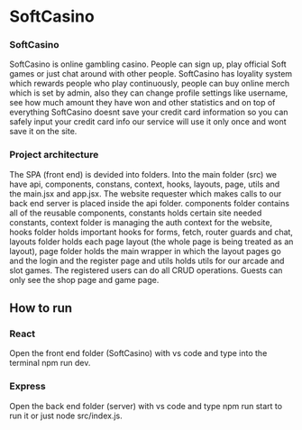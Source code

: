 # SoftCasino
<h3>SoftCasino</h3>
SoftCasino is online gambling casino. People can sign up, play official Soft games or just chat around with other people. SoftCasino has loyality system which rewards people who play continuously, people can buy online merch which is set by admin, also they can change profile settings like username, see how much amount they have won and other statistics and on top of everything SoftCasino doesnt save your credit card information so you can safely input your credit card info our service will use it only once and wont save it on the site.

<h3>Project architecture</h3>
The SPA (front end) is devided into folders. Into the main folder (src) we have api, components, constans, context, hooks, layouts, page, utils and the main.jsx and app.jsx. The website requester which makes calls to our back end server is placed inside the api folder. components folder contains all of the reusable components, constants holds certain site needed constants, context folder is managing the auth context for the website, hooks folder holds important hooks for forms, fetch, router guards and chat, layouts folder holds each page layout (the whole page is being treated as an layout), page folder holds the main wrapper in which the layout pages go and the login and the register page and utils holds utils for our arcade and slot games. The registered users can do all CRUD operations. Guests can only see the shop page and game page.

<h2>How to run</h2>
<h3>React</h3>
Open the front end folder (SoftCasino) with vs code and type into the terminal npm run dev.

<h3>Express</h3>
Open the back end folder (server) with vs code and type npm run start to run it or just node src/index.js.
